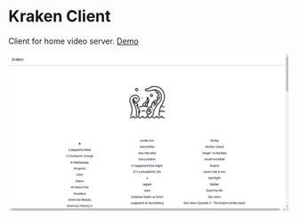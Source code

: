 # Kraken Client

Client for home video server. [Demo](https://imaginative-marzipan-d1faaa.netlify.app/)

![image info](screenshot.png)